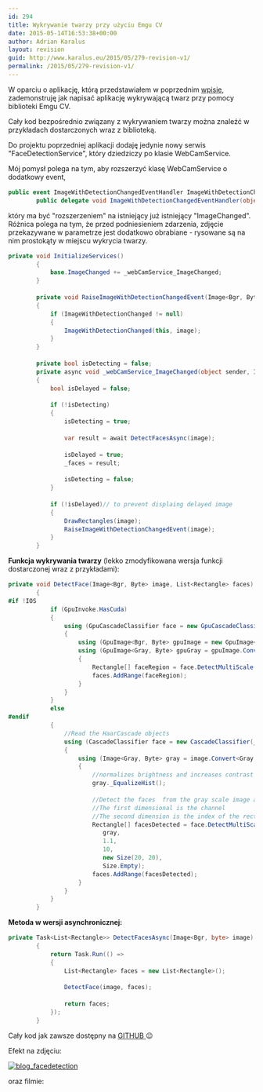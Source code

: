 ```yaml
---
id: 294
title: Wykrywanie twarzy przy użyciu Emgu CV
date: 2015-05-14T16:53:38+00:00
author: Adrian Karalus
layout: revision
guid: http://www.karalus.eu/2015/05/279-revision-v1/
permalink: /2015/05/279-revision-v1/
---
```

W oparciu o aplikację, którą przedstawiałem w poprzednim <a href="http://www.karalus.eu/2015/04/obraz-z-kamerki-przy-uzyciu-emgu-cv/" target="_blank">wpisie</a>, zademonstruję jak napisać aplikację wykrywającą twarz przy pomocy biblioteki Emgu CV.  
<!--more-->

  
Cały kod bezpośrednio związany z wykrywaniem twarzy można znaleźć w przykładach dostarczonych wraz z biblioteką.

Do projektu poprzedniej aplikacji dodaję jedynie nowy serwis "FaceDetectionService", który dziedziczy po klasie WebCamService.

Mój pomysł polega na tym, aby rozszerzyć klasę WebCamService o dodatkowy event,

```csharp
public event ImageWithDetectionChangedEventHandler ImageWithDetectionChanged;
        public delegate void ImageWithDetectionChangedEventHandler(object sender, Image<Bgr, Byte> image);
```

który ma być "rozszerzeniem" na istniejący już istniejący "ImageChanged".  
Różnica polega na tym, że przed podniesieniem zdarzenia, zdjęcie przekazywane w parametrze jest dodatkowo obrabiane - rysowane są na nim prostokąty w miejscu wykrycia twarzy.

```csharp
private void InitializeServices()
        {
            base.ImageChanged += _webCamService_ImageChanged;
        }

        private void RaiseImageWithDetectionChangedEvent(Image<Bgr, Byte> image)
        {
            if (ImageWithDetectionChanged != null)
            {
                ImageWithDetectionChanged(this, image);
            }
        }

        private bool isDetecting = false;
        private async void _webCamService_ImageChanged(object sender, Image<Bgr, byte> image)
        {
            bool isDelayed = false;

            if (!isDetecting)
            {
                isDetecting = true;

                var result = await DetectFacesAsync(image);

                isDelayed = true;
                _faces = result;

                isDetecting = false;
            }

            if (!isDelayed)// to prevent displaing delayed image
            {
                DrawRectangles(image);
                RaiseImageWithDetectionChangedEvent(image);
            }
        }

```

**Funkcja wykrywania twarzy** (lekko zmodyfikowana wersja funkcji dostarczonej wraz z przykładami):

```csharp
private void DetectFace(Image<Bgr, Byte> image, List<Rectangle> faces)
        {
#if !IOS
            if (GpuInvoke.HasCuda)
            {
                using (GpuCascadeClassifier face = new GpuCascadeClassifier(_faceFileName))
                {
                    using (GpuImage<Bgr, Byte> gpuImage = new GpuImage<Bgr, byte>(image))
                    using (GpuImage<Gray, Byte> gpuGray = gpuImage.Convert<Gray, Byte>())
                    {
                        Rectangle[] faceRegion = face.DetectMultiScale(gpuGray, 1.1, 10, Size.Empty);
                        faces.AddRange(faceRegion);
                    }
                }
            }
            else
#endif
            {
                //Read the HaarCascade objects
                using (CascadeClassifier face = new CascadeClassifier(_faceFileName))
                {
                    using (Image<Gray, Byte> gray = image.Convert<Gray, Byte>()) //Convert it to Grayscale
                    {
                        //normalizes brightness and increases contrast of the image
                        gray._EqualizeHist();

                        //Detect the faces  from the gray scale image and store the locations as rectangle
                        //The first dimensional is the channel
                        //The second dimension is the index of the rectangle in the specific channel
                        Rectangle[] facesDetected = face.DetectMultiScale(
                           gray,
                           1.1,
                           10,
                           new Size(20, 20),
                           Size.Empty);
                        faces.AddRange(facesDetected);
                    }
                }
            }
        }

```

**Metoda w wersji asynchronicznej:**

```csharp
private Task<List<Rectangle>> DetectFacesAsync(Image<Bgr, byte> image)
        {
            return Task.Run(() =>
            {
                List<Rectangle> faces = new List<Rectangle>();

                DetectFace(image, faces);

                return faces;
            });
        }
```

 

Cały kod jak zawsze dostępny na <a href="https://github.com/AdrianRamzes/FaceDetection" target="_blank">GITHUB </a>😉

Efekt na zdjęciu:

[<img class="alignnone size-full wp-image-282" src="/wp-content/uploads/2015/05/blog_facedetection.png?resize=657%2C437" alt="blog_facedetection" width="657" height="437" srcset="/wp-content/uploads/2015/05/blog_facedetection.png?w=657 657w, /wp-content/uploads/2015/05/blog_facedetection.png?resize=300%2C200 300w" sizes="(max-width: 657px) 100vw, 657px" data-recalc-dims="1" />](/wp-content/uploads/2015/05/blog_facedetection.png)

oraz filmie:

<span class="embed-youtube" style="text-align:center; display: block;"></span>